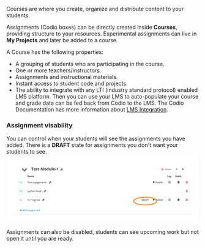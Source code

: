 Courses are where you create, organize and distribute content to your students.

Assignments (Codio boxes) can be directly created inside **Courses**, providing structure to your resources. Experimental assignments can live in **My Projects** and later be added to a course. 

A Course has the following properties:

- A grouping of students who are participating in the course.
- One or more teachers/instructors.
- Assignments and instructional materials.
- Instant access to student code and projects.
- The ability to integrate with any LTI (industry standard protocol) enabled LMS platform. Then you can use your LMS to auto-populate your course and grade data can be fed back from Codio to the LMS. The Codio Documentation has more information about [LMS Integration](https://docs.codio.com/courses/lti1_0/#lti-keys-and-urls).

### Assignment visability
You can control when your students will see the assignments you have added. There is a **DRAFT** state for assignments you don't want your students to see. 
![.guides/img/inProgressDraft](.guides/img/inProgressDraft.png)


Assignments can also be disabled, students can see upcoming work but not open it until you are ready.

